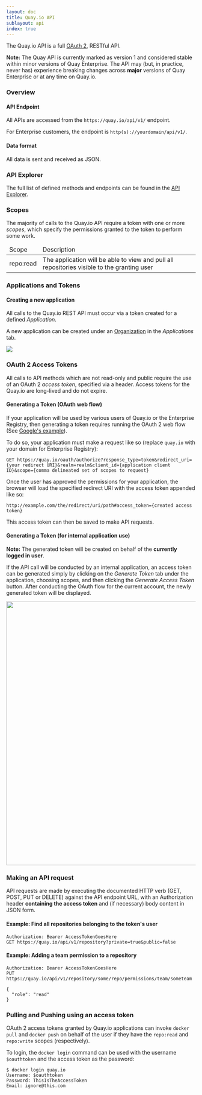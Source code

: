 ```yaml
---
layout: doc
title: Quay.io API
sublayout: api
index: true
---
```

The Quay.io API is a full [OAuth 2](http://oauth.net/2/), RESTful API.

**Note:** The Quay API is currently marked as version 1 and considered stable within minor versions
of Quay Enterprise. The API may (but, in practice, never has) experience breaking changes across
**major** versions of Quay Enterprise or at any time on Quay.io.

### Overview

#### API Endpoint

All APIs are accessed from the `https://quay.io/api/v1/` endpoint.

For Enterprise customers, the endpoint is `http(s)://yourdomain/api/v1/`.

#### Data format

All data is sent and received as JSON.

### API Explorer

The full list of defined methods and endpoints can be found in the [API Explorer](/api/swagger).

### Scopes

The majority of calls to the Quay.io API require a token with one or more _scopes_, which specify
the permissions granted to the token to perform some work.

<script>
  $(document).ready(function() {
      $.ajax({
        url: "https://quay.io/api/v1/discovery"
        }).done(function(f) {
            var scopes = f.securityDefinitions.oauth2_implicit.scopes;
            $.each(scopes, function(i, item) {
                var $tr = $('<tr>').append(
                    $('<td>').text(item.scope),
                    $('<td>').text(item.title)
                ).appendTo('#scopesTable');
            });
        });
  });
</script>

<table id="scopesTable">
    <thead>
        <td>Scope</td><td>Description</td>
    </thead>
    <tr>
        <td>repo:read</td>
        <td>
            The application will be able to view and pull all repositories visible to the granting user
        </td>
    </tr>
</table>

### Applications and Tokens

#### Creating a new application

All calls to the Quay.io REST API must occur via a token created for a defined _Application_.

A new application can be created under an [Organization](/glossary/organizations.html) in the _Applications_ tab.

<img class="screenshot" src="newapp.png">

### OAuth 2 Access Tokens

All calls to API methods which are not read-only and public require the use of an OAuth 2 _access token_, specified via a header. Access tokens for the Quay.io are long-lived and do not expire.

#### Generating a Token (OAuth web flow)

If your application will be used by various users of Quay.io or the Enterprise Registry, then generating a token requires running the OAuth 2 web flow (See [Google's example](https://developers.google.com/accounts/docs/OAuth2WebServer)).

To do so, your application must make a request like so (replace `quay.io` with your domain for Enterprise Registry):

```
GET https://quay.io/oauth/authorize?response_type=token&redirect_uri={your redirect URI}&realm=realm&client_id={application client ID}&scope={comma delineated set of scopes to request}
```

Once the user has approved the permissions for your application, the browser will load the specified redirect URI with the access token appended like so:

```
http://example.com/the/redirect/uri/path#access_token={created access token}
```

This access token can then be saved to make API requests.


#### Generating a Token (for internal application use)

**Note:** The generated token will be created on behalf of the **currently logged in user**.

If the API call will be conducted by an internal application, an access token can be generated simply by clicking on the _Generate Token_ tab under the application, choosing scopes, and then clicking the _Generate Access Token_ button. After conducting the OAuth flow for the current account, the newly generated token will be displayed.

<img class="screenshot" src="generate-token.png" style="width: 700px">

### Making an API request

API requests are made by executing the documented HTTP verb (GET, POST, PUT or DELETE) against the API endpoint URL, with an Authorization header **containing the access token** and (if necessary) body content in JSON form.

#### Example: Find all repositories belonging to the token's user

```
Authorization: Bearer AccessTokenGoesHere
GET https://quay.io/api/v1/repository?private=true&public=false
```


#### Example: Adding a team permission to a repository

```
Authorization: Bearer AccessTokenGoesHere
PUT https://quay.io/api/v1/repository/some/repo/permissions/team/someteam

{
  "role": "read"
}
```

### Pulling and Pushing using an access token

OAuth 2 access tokens granted by Quay.io applications can invoke `docker pull` and `docker push` on behalf of the user if they have the `repo:read` and `repo:write` scopes (respectively).

To login, the `docker login` command can be used with the username `$oauthtoken` and the access token as the password:

```
$ docker login quay.io
Username: $oauthtoken
Password: ThisIsTheAccessToken
Email: ignore@this.com
```
